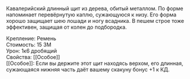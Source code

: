 Кавалерийский длинный щит из дерева, обитый металлом. По форме напоминает перевёрнутую каплю, сужающуюся к низу. Его форма хорошо защищает шею лошади и ногу всадника. В пешем строе тоже эффективен, защищая от колен до подбородка.


Крепление: Ремень<br>
Стоимость: 15 ЗМ<br>
Урон: 1к6 дробящий<br>
Свойства: [[Особое]]<br>
[[Особое]]: Если вы держите этот щит находясь верхом, его длинная, сужающаяся нижняя часть даёт вашему скакуну бонус +1 к КД.